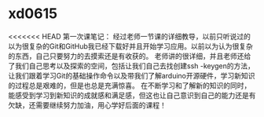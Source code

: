 # xd0615

<<<<<<< HEAD
第一次课笔记：
经过老师一节课的详细教导，以前只听说过的以为很复杂的Git和GitHub我已经下载好并且开始学习应用。以前以为认为很复杂的东西，自己只要努力的去摸索还是有收获的。
老师讲的很详细，并且老师还给了我们自己思考以及探索的空间，包括让我们自己去找创建ssh -keygen的方法，让我们跟着学习Git的基础操作命令以及带我们了解arduino开源硬件，学习新知识的过程总是艰难的，但是也总是充满惊喜。
在不断学习和了解新的知识的同时，能感受到学习到新知识的成就感和满足感，但这也让自己意识到自己的能力还是有欠缺，还需要继续努力加油，用心学好后面的课程！
>>>>>>>
